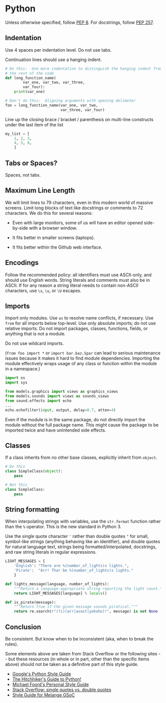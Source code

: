 # Python

Unless otherwise specified, follow [PEP 8](http://www.python.org/dev/peps/pep-0008/).  For
docstrings, follow [PEP 257](http://www.python.org/dev/peps/pep-0257).

## Indentation

Use 4 spaces per indentation level.  Do not use tabs.

Continuation lines should use a hanging indent.

```python
# Do this:  Use more indentation to distinguish the hanging indent from
# the rest of the code
def long_function_name(
        var_one, var_two, var_three,
        var_four):
    print(var_one)

# Don't do this:  Aligning arguments with opening delimeter
foo = long_function_name(var_one, var_two,
                         var_three, var_four)
```

Line up the closing brace / bracket / parenthesis on multi-line constructs under the last item of the list

```python
my_list = [
    1, 2, 3,
    4, 5, 6,
    ]
```

## Tabs or Spaces?

Spaces, not tabs.

## Maximum Line Length

We will limit lines to 79 characters, even in this modern world of massive screens.  Limit
long blocks of text like docstrings or comments to 72 characters.  We do this for several
reasons:

* Even with large monitors, some of us will have an editor opened side-by-side with a browser window.

* It fits better in smaller screens (laptops).

* It fits better within the Github web interface.

## Encodings

Follow the recommended policy:  all identifiers must use ASCII-only, and should use English words.  String literals and comments must also be in ASCII.  If for any reason a string literal needs to contain non-ASCII characters, use `\x`, `\u`, or `\U` escapes.

## Imports

Import only modules.  Use `as` to resolve name conflicts, if necessary.  Use `from` for all imports below top-level.  Use only absolute imports; do not use relative imports.  Do not import packages, classes, functions, fields, or anything that is not a module.

Do not use wildcard imports.

(`from foo import *` or `import bar.baz.Spar` can lead to serious maintenance issues because it makes it hard to find module dependencies.  Importing the module effectively wraps usage of any class or function within the module in a namespace.)

```python
import os
import sys

from models.graphics import views as graphics_views
from models.sounds import views as sounds_views
from sound.effects import echo
...
echo.echofilter(input, output, delay=0.7, atten=4)
```

Even if the module is in the same package, do not directly import the module without the full package name. This might cause the package to be imported twice and have unintended side effects.

## Classes

If a class inherits from no other base classes, explicitly inherit from `object`.

```python
# Do this
class SimpleClass(object):
    pass

# Not this
class SimpleClass:
    pass
```

## String formatting

When interpolating strings with variables, use the `str.format` function rather than the `%` operator.  This is the new standard in Python 3.

Use the single quote character `'` rather than double quotes `"` for small, symbol-like strings (anything behaving like an identifier), and double quotes for natural language text, strings being formatted/interpolated, docstrings, and raw string literals in regular expressions.

```python
LIGHT_MESSAGES = {
    'English': "There are %(number_of_lights)s lights.",
    'Pirate':  "Arr! Thar be %(number_of_lights)s lights."
    }

def lights_message(language, number_of_lights):
    """Return a language-appropriate string reporting the light count."""
    return LIGHT_MESSAGES[language] % locals()

def is_pirate(message):
    """Return True if the given message sounds piratical."""
    return re.search(r"(?i)(arr|avast|yohoho)!", message) is not None
```

## Conclusion

Be consistent.  But know when to be inconsistent (aka, when to break the rules).

Some elements above are taken from Stack Overflow or the following sites -- but these
resources (in whole or in part, other than the specific items above) should not be taken
as a definitive part of this style guide.

* [Google's Python Style Guide](http://google-styleguide.googlecode.com/svn/trunk/pyguide.html)
* [The Hitchhiker's Guide to Python!](http://docs.python-guide.org/en/latest/index.html)
* [Michael Foord's Personal Style Guide](http://www.voidspace.org.uk/python/articles/python_style_guide.shtml)
* [Stack Overflow: single quotes vs. double quotes](http://stackoverflow.com/questions/56011/single-quotes-vs-double-quotes-in-python?rq=1)
* [Style Guide for Melange GSoC](http://code.google.com/p/soc/wiki/PythonStyleGuide)

